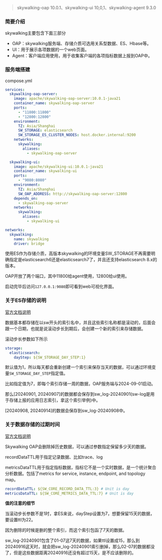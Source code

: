> skywalking-oap 10.0.1、skywalking-ui 10,0,1、skywalking-agent 9.3.0

### 简要介绍

skywalking主要包含下面三部分

* OAP：skywalking服务端、存储介质可选用关系型数据、ES、Hbase等。
* UI：用于展示各项数据的一个web页面。
* Agent：客户端应用使用，用于收集客户端的各项指标数据上报到OAP中。

### 服务端搭建

compose.yml

```yaml
services:
  skywalking-oap-server:
    image: apache/skywalking-oap-server:10.0.1-java21
    container_name: skywalking-oap-server
    ports:
      - "11800:11800"
      - "12800:12800"
    environment:
      TZ: Asia/Shanghai
      SW_STORAGE: elasticsearch
      SW_STORAGE_ES_CLUSTER_NODES: host.docker.internal:9200
    networks:
      skywalking:
        aliases:
          - skywalking-oap-server

  skywalking-ui:
    image: apache/skywalking-ui:10.0.1-java21
    container_name: skywalking-ui
    ports:
      - "9080:8080"
    environment:
      TZ: Asia/Shanghai
      SW_OAP_ADDRESS: http://skywalking-oap-server:12800
    depends_on:
      - skywalking-oap-server
    networks:
      skywalking:
        aliases:
          - skywalking-ui

networks:
  skywalking:
    name: skywalking
    driver: bridge
```

使用ES作为存储介质，高版本skywalking的环境变量SW_STORAGE不再需要明确指定是elasticsearch6还是elasticsearch7了，并且还支持elasticsearch 8.x的版本。

OAP开放了两个端口，其中11800给agent使用，12800给ui使用。

启动完毕后访问`127.0.0.1:9080`即可看到web可视化界面。

### 关于ES存储的说明

[官方文档说明](https://skywalking.apache.org/docs/main/v10.0.1/en/setup/backend/storages/elasticsearch/)

数据基本都存储在以sw开头的索引名中，并且这些索引名称都是滚动的，后面会跟一个日期，也就是说滚动步长到期后，会创建一个新的索引来存储数据。

滚动步长参数如下所示

```yaml
storage:
  elasticsearch:
    dayStep: ${SW_STORAGE_DAY_STEP:1}
```

默认值为1，所以每天都会重新创建一个索引来保存当天的数据，可以通过环境变量`SW_STORAGE_DAY_STEP`指定值。

比如指定值为7，即每个索引存储一周的数据，OAP服务端与2024-09-01启动。

那么[20240901, 20240907]的数据都会保存到sw_log-20240901(sw-log是用于存储上报的应用日志索引，拿这个索引举例)中。

[20240908, 20240914]的数据会保存到sw_log-20240908中。

### 关于数据存储的过期时间

[官方文档说明](https://skywalking.apache.org/docs/main/v10.0.1/en/setup/backend/ttl/)

Skywalking OAP会删除掉历史数据，可以通过参数指定保留多少天的数据。 

recordDataTTL用于指定记录数据、比如trace、log

metricsDataTTL用于指定指标数据，指标它不是一个实时数据，是一个统计聚合分析数据。包括了metrics for service, instance, endpoint, and topology map。

```yaml
recordDataTTL: ${SW_CORE_RECORD_DATA_TTL:3} # Unit is day
metricsDataTTL: ${SW_CORE_METRICS_DATA_TTL:7} # Unit is day
```

**值的注意的细节**

当滚动步长参数不是1时，拿ES来说，dayStep设置为7，想要保留15天的数据，要设置ttl为22。

因为删除的时候是删的整个索引，而这个索引包函了7天的数据。

sw_log-20240901包含了01-07这7天的数据，如果ttl设置成15，那么到20240916这天时，就会把sw_log-20240901索引删掉，那么02-07的数据都没了，但是这些数据距离20240916还没有超过15天，是不应该删除的。
